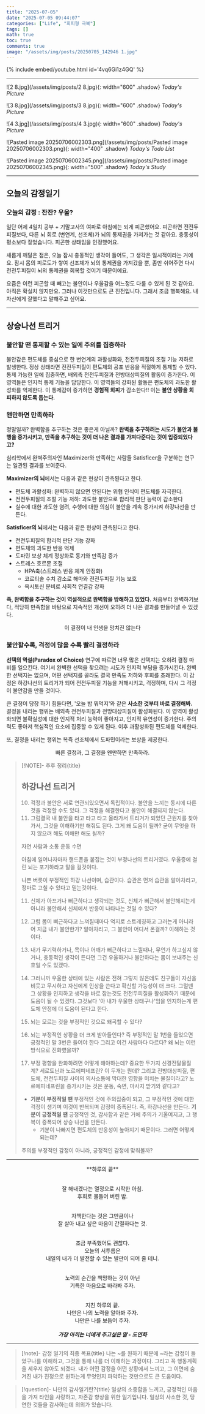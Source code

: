 ```yaml
---
title: "2025-07-05"
date: "2025-07-05 09:44:07"
categories: ["Life", "회피형 극복"]
tags: []
math: true
toc: true
comments: true
image: "/assets/img/posts/20250705_142946 1.jpg"
---
```


{% include embed/youtube.html id='4vq6Gi1z4GQ' %}



---

![2 8.jpg](/assets/img/posts/2 8.jpg){: width="600" .shadow}
_Today's Picture_

![3 8.jpg](/assets/img/posts/3 8.jpg){: width="600" .shadow}
_Today's Picture_

![4 3.jpg](/assets/img/posts/4 3.jpg){: width="600" .shadow}
_Today's Picture_

![Pasted image 20250706002303.png](/assets/img/posts/Pasted image 20250706002303.png){: width="400" .shadow}
_Today's Todo List_

![Pasted image 20250706002345.png](/assets/img/posts/Pasted image 20250706002345.png){: width="500" .shadow}
_Today's Study_

---
## 오늘의 감정일기

### 오늘의 감정 : 잔잔? 우울?
일단 어제 4일치 공부 + 기말고사의 여파로 아침에는 되게 피곤했어요. 피곤하면 전전두피질보다, 다른 뇌 회로 (변연계, 선조체)가 뇌의 통제권을 가져가는 것 같아요. 충동성이 평소보다 짙었습니다. 피곤한 상태임을 인정했어요.

새롭게 깨달은 점은, 오늘 잠시 충동적인 생각이 들어도, 그 생각은 일시적이라는 거예요. 잠시 몸의 피로도가 쌓여 선조체가 뇌의 통제권을 가져갔을 뿐, 좀만 쉬어주면 다시 전전두피질이 뇌의 통제권을 회복할 것이기 때문이에요.

요즘은 이런 피곤할 때 빼고는 불안이나 우울감을 어느정도 다룰 수 있게 된 것 같아요. 아직은 확실치 않지만요. 그러나 이것만으로도 큰 진전입니다. 그래서 조금 행복해요. 내 자신에게 잘했다고 말해주고 싶어요.

---
## 상승나선 트리거

### 불안할 땐 **통제할 수 있는 일에 주의를 집중하라** 
불안감은 편도체를 중심으로 한 변연계의 과활성화와, 전전두피질의 조절 기능 저하로 발생한다. 정상 상태라면 전전두피질이 편도체의 공포 반응을 적절하게 통제할 수 있다. 통제 가능한 일에 집중하면, 배외측 전전두피질과 전방대상피질의 활동이 증가한다. 이 영역들은 인지적 통제 기능을 담당한다. 이 영역들의 강화된 활동은 편도체의 과도한 활성화를 억제한다. 이 통제감이 증가하면 **경험적 회피**가 감소한다!! 이는 **불안 상황을 회피하지 않도록 돕는다.**

### **왠만하면 만족하라**
정말일까? 완벽함을 추구하는 것은 좋은게 아닐까? **완벽을 추구하려는 시도가 불안과 불행을 증가시키고, 만족을 추구하는 것이 더 나은 결과를 가져다준다는 것이 입증되었다고?**

심리학에서 완벽주의자인 Maximizer와 만족하는 사람들 Satisficer을 구분하는 연구는 일관된 결과를 보여준다. 

**Maximizer의 뇌**에서는 다음과 같은 현상이 관측된다고 한다.
- 편도체 과활성화: 완벽하지 않으면 안된다는 위협 인식이 편도체를 자극한다.
- 전전두피질의 조절 기능 저하: 과도한 불안으로 합리적 판단 능력이 감소한다
- 실수에 대한 과도한 염려, 수행에 대한 의심이 불안을 계속 증가시켜 하강나선을 만든다.

**Satisficer의 뇌**에서는 다음과 같은 현상이 관측된다고 한다.
- 전전두피질의 합리적  판단 기능 강화
- 편도체의 과도한 반응 억제
- 도파민 보상 체계 정상화로 동기와 만족감 증가
- 스트레스 호르몬 조절
	- HPA축(스트레스 반응 체계 안정화)
	- 코르티솔 수치 감소로 해마와 전전두피질 기능 보호
	- 옥시토신 분비로 사회적 연결감 강화

**즉, 완벽함을 추구하는 것이 역설적으로 완벽함을 방해하고 있었다.** 처음부터 완벽하기보다, 적당히 만족함을 바탕으로 지속적인 개선이 오히려 더 나은 결과를 만들어낼 수 있겠다.


$$
\text{이 결정이 내 인생을 망치진 않는다}
$$


### 불안할수록, 걱정이 많을 수록 빨리 결정하라
**선택의 역설(Paradox of Choice)** 연구에 따르면 너무 많은 선택지는 오히려 결정 마비를 일으킨다. 여기서 완벽한 선택을 찾으려는 시도가 인지적 부담을 증가시킨다. 완벽한 선택지는 없으며, 어떤 선택지를 골라도 결국 만족도 저하와 후회를 초래한다. 이 감정은 하강나선의 트리거가 되어 전전두피질 기능을 저해시키고, 걱정하며, 다시 그 걱정이 불안감을 만들 것이다.

큰 결정이 당장 하기 힘들다면, '오늘 밥 뭐먹지'와 같은 **사소한 것부터 바로 결정해봐.** 결정을 내리는 행위는 배외측 전전두피질과 전방대상피질이 활성화된다. 이 영역이 활성화되면 불확실성에 대한 인지적 처리 능력이 좋아지고, 인지적 유연성이 증가한다. 주의력도 좋아져 핵심적인 요소에 집중할 수 있게 된다. 이후 과활성화된 편도체를 억제한다.

또, 결정을 내리는 행위는 복즉 선조체에서 도파민이라는 보상을 제공한다.


$$
\text{빠른 결정과, 그 결정을 왠만하면 만족하라.}
$$


> [!NOTE]- 추후 정리{title}
> 
> 
> ## 하강나선 트리거
> 
> 10. 걱정과 불안은 서로 연관되있으면서 독립적이다. 불안을 느끼는 동시에 다른 것을 걱정할 수도 있다. 그 걱정을 해결한다고 불안이 해결되지 않는다.
> 	1. 그럼결국 내 불안을 타고 타고 타고 올라가서 트리거가 되었던 근원지를 찾아가서, 그것을 이해하기만 해줘도 된다. 그게 왜 도움이 될까? 굳이 무엇을 하지 않으려 해도 이해만 해도 될까? 
> 
> 자연
> 사람과 소통
> 운동
> 수면
> 
> 아침에 일어나자마자 핸드폰을 붙잡는 것이 부정나선의 트리거였다.
> 우울증에 걸린 뇌는 포기하라고 말을 걸것이다.
> 
> 나쁜 버릇이 부정적인 하강 나선이며, 습관이다. 습관은 먼저 습관을 알아차리고, 정마로 고칠 수 있다고 믿는것이다.
> 
> 11. 신체가 아프거나 뻐근하다고 생각되는 것도, 신체가 뻐근해서 불안해지는게 아니라 불안해서 신체에서 반응이 나타나는 것일 수 있다?
> 12. 그럼 몸이 뻐근하다고 느껴질때마다 억지로 스트레칭하고 그러는게 아니라 어 지금 내가 불안한가? 알아차리고, 그 불안이 어디서 온걸까? 이해하는 것이다.
> 
> 13. 내가 무기력하거나, 목이나 어깨가 뻐근하다고 느낄때나, 무언가 하고싶지 않거나, 충동적인 생각이 든다면 그건 우울하거나 불안하다는 몸이 보내주는 신호일 수도 있겠다.
> 
> 14. 그러니까 우울한 상태에 있는 사람은 전혀 그렇지 않은데도 친구들이 자신을 비웃고 무시하고 자신에게 인상을 쓴다고 확신할 가능성이 더 크다. 그럴땐 그 상황을 인지하고 생각을 바로 잡는것도 전전두피질을 활성화하기 때문에 도움이 될 수 있겠다. 그것보다 '아 내가 우울한 상태구나'임을 인지하는게 편도체 안정에 더 도움이 된다고 한다.
> 
> 15. 뇌는 모르는 것을 부정적인 것으로 왜곡할 수 있다?
> 16. 뇌는 부정적인 상황을 더 크게 받아들인다? 즉 부정적인 말 1번을 들었으면 긍정적인 말 3번은 들어야 한다 그리고 이건 사람마다 다르다? 왜 뇌는 이런 방식으로 진화헀을까?
> 17. 부정 평향을 완화하려면 어떻게 해야하는데? 중요한 두가지 신경전달물질계? 세로토닌과 노르에피네프린? 이 두개는 뭔데? 그리고 전방대상피질, 편도체, 전전두피질 사이의 의사소통에 막대한 영향을 미치는 물질이라고? 노르에피네프린을 증가시키는 것은 운동, 숙면, 마사지 받기와 같다고?
> 
> - **기분이 부정적일 땐** 부정적인 것에 주의집중이 되고, 그 부정적인 것에 대한 걱정이 생기며 이것이 반복되며 감정이 증폭된다. 즉, 하강나선을 만든다. **기분이 긍정적일 땐** 긍정적인 것, 감사함과 같은 거에 주의가 기울여지고, 그 행복이 증폭되어 상승 나선을 만든다.
> 	- 기분이 나빠지면 편도체의 반응성이 높아지기 때문이다. 그러면 어떻게 되는데?
> 
> 
> 주의를 부정적인 감정이 아니라, 긍정적인 감정에 맞춰볼까?
> 
> 

---

<div style="text-align: center;">  
**하루의 끝**<br><br>

잘 해내겠다는 열정으로 시작한 아침.<br>
후회로 물들어 버린 밤.<br><br>

자책한다는 것은 그만큼이나<br>
잘 살아 내고 싶은 마음이 간절하다는 것.<br><br>

조금 부족했어도 괜찮다.<br>
오늘의 서투름은<br>
내일의 내가 더 발전할 수 있는 발판이 되어 줄 테니.<br><br>

노력의 순간을 책망하는 것이 아닌<br>
기특한 마음으로 바라봐 주자.<br><br>

지친 하루의 끝.<br>
나만은 나의 노력을 알아봐 주자.<br>
나만은 나를 보듬어 주자.<br><br>
<i>**가장 아끼는 너에게 주고싶은 말 - 도연화**</i>
</div>

---

> [!note]- 감정 일기의 최종 목표{title}
> 나는 ~를 원하기 때문에 ~라는 감정이 들었구나를 이해하고, 그것을 통해 나를 더 이해하는 과정이다.
> 그리고 꼭 행동계획을 세우지 않아도 되겠다. 내가 어떤 감정을 어떤 상황에서 느끼고, 그 이면에 숨겨진 내가 진정으로 원하는게 무엇인지 파악하는 것만으로도 큰 도움이다. 

> [!question]- 나만의 감사일기란?{title}
> 일상의 소중함을 느끼고, 긍정적인 마음을 가져 타인을 사랑하고, 자존감 향상을 위한 일기입니다. 일상의 사소한 것, 당연한 것들을 감사하는데 의의가 있습니다.